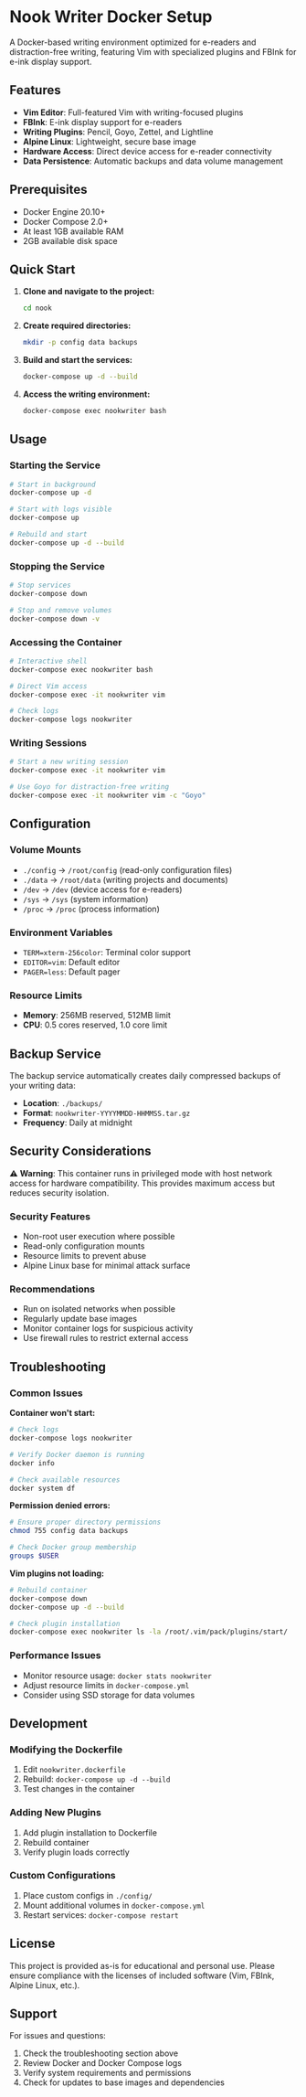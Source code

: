 # Nook Writer Docker Setup

A Docker-based writing environment optimized for e-readers and distraction-free writing, featuring Vim with specialized plugins and FBInk for e-ink display support.

## Features

- **Vim Editor**: Full-featured Vim with writing-focused plugins
- **FBInk**: E-ink display support for e-readers
- **Writing Plugins**: Pencil, Goyo, Zettel, and Lightline
- **Alpine Linux**: Lightweight, secure base image
- **Hardware Access**: Direct device access for e-reader connectivity
- **Data Persistence**: Automatic backups and data volume management

## Prerequisites

- Docker Engine 20.10+
- Docker Compose 2.0+
- At least 1GB available RAM
- 2GB available disk space

## Quick Start

1. **Clone and navigate to the project:**
   ```bash
   cd nook
   ```

2. **Create required directories:**
   ```bash
   mkdir -p config data backups
   ```

3. **Build and start the services:**
   ```bash
   docker-compose up -d --build
   ```

4. **Access the writing environment:**
   ```bash
   docker-compose exec nookwriter bash
   ```

## Usage

### Starting the Service
```bash
# Start in background
docker-compose up -d

# Start with logs visible
docker-compose up

# Rebuild and start
docker-compose up -d --build
```

### Stopping the Service
```bash
# Stop services
docker-compose down

# Stop and remove volumes
docker-compose down -v
```

### Accessing the Container
```bash
# Interactive shell
docker-compose exec nookwriter bash

# Direct Vim access
docker-compose exec -it nookwriter vim

# Check logs
docker-compose logs nookwriter
```

### Writing Sessions
```bash
# Start a new writing session
docker-compose exec -it nookwriter vim

# Use Goyo for distraction-free writing
docker-compose exec -it nookwriter vim -c "Goyo"
```

## Configuration

### Volume Mounts
- `./config` → `/root/config` (read-only configuration files)
- `./data` → `/root/data` (writing projects and documents)
- `/dev` → `/dev` (device access for e-readers)
- `/sys` → `/sys` (system information)
- `/proc` → `/proc` (process information)

### Environment Variables
- `TERM=xterm-256color`: Terminal color support
- `EDITOR=vim`: Default editor
- `PAGER=less`: Default pager

### Resource Limits
- **Memory**: 256MB reserved, 512MB limit
- **CPU**: 0.5 cores reserved, 1.0 core limit

## Backup Service

The backup service automatically creates daily compressed backups of your writing data:
- **Location**: `./backups/`
- **Format**: `nookwriter-YYYYMMDD-HHMMSS.tar.gz`
- **Frequency**: Daily at midnight

## Security Considerations

⚠️ **Warning**: This container runs in privileged mode with host network access for hardware compatibility. This provides maximum access but reduces security isolation.

### Security Features
- Non-root user execution where possible
- Read-only configuration mounts
- Resource limits to prevent abuse
- Alpine Linux base for minimal attack surface

### Recommendations
- Run on isolated networks when possible
- Regularly update base images
- Monitor container logs for suspicious activity
- Use firewall rules to restrict external access

## Troubleshooting

### Common Issues

**Container won't start:**
```bash
# Check logs
docker-compose logs nookwriter

# Verify Docker daemon is running
docker info

# Check available resources
docker system df
```

**Permission denied errors:**
```bash
# Ensure proper directory permissions
chmod 755 config data backups

# Check Docker group membership
groups $USER
```

**Vim plugins not loading:**
```bash
# Rebuild container
docker-compose down
docker-compose up -d --build

# Check plugin installation
docker-compose exec nookwriter ls -la /root/.vim/pack/plugins/start/
```

### Performance Issues
- Monitor resource usage: `docker stats nookwriter`
- Adjust resource limits in `docker-compose.yml`
- Consider using SSD storage for data volumes

## Development

### Modifying the Dockerfile
1. Edit `nookwriter.dockerfile`
2. Rebuild: `docker-compose up -d --build`
3. Test changes in the container

### Adding New Plugins
1. Add plugin installation to Dockerfile
2. Rebuild container
3. Verify plugin loads correctly

### Custom Configurations
1. Place custom configs in `./config/`
2. Mount additional volumes in `docker-compose.yml`
3. Restart services: `docker-compose restart`

## License

This project is provided as-is for educational and personal use. Please ensure compliance with the licenses of included software (Vim, FBInk, Alpine Linux, etc.).

## Support

For issues and questions:
1. Check the troubleshooting section above
2. Review Docker and Docker Compose logs
3. Verify system requirements and permissions
4. Check for updates to base images and dependencies
